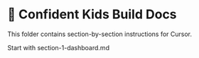 # 🧱 Confident Kids Build Docs

This folder contains section-by-section instructions for Cursor.

Start with section-1-dashboard.md
